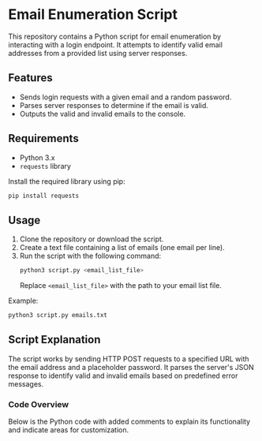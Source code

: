 # Email Enumeration Script

This repository contains a Python script for email enumeration by interacting with a login endpoint. It attempts to identify valid email addresses from a provided list using server responses.

## Features
- Sends login requests with a given email and a random password.
- Parses server responses to determine if the email is valid.
- Outputs the valid and invalid emails to the console.

## Requirements
- Python 3.x
- `requests` library

Install the required library using pip:
```bash
pip install requests
```

## Usage
1. Clone the repository or download the script.
2. Create a text file containing a list of emails (one email per line).
3. Run the script with the following command:
   ```bash
   python3 script.py <email_list_file>
   ```
   Replace `<email_list_file>` with the path to your email list file.

Example:
```bash
python3 script.py emails.txt
```

## Script Explanation
The script works by sending HTTP POST requests to a specified URL with the email address and a placeholder password. It parses the server's JSON response to identify valid and invalid emails based on predefined error messages.

### Code Overview
Below is the Python code with added comments to explain its functionality and indicate areas for customization.
